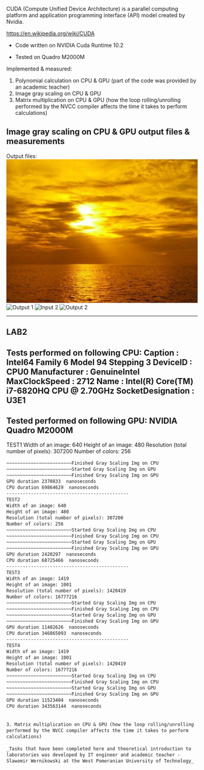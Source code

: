 CUDA (Compute Unified Device Architecture) is a parallel computing platform and application programming interface (API) model created by Nvidia.

https://en.wikipedia.org/wiki/CUDA

* Code written on NVIDIA Cuda Runtime 10.2

* Tested on Quadro M2000M

Implemented & measured:

1. Polynomial calculation on CPU & GPU (part of the code was provided by an academic teacher)
2. Image gray scaling on CPU & GPU
3. Matrix multiplication on CPU & GPU (how the loop rolling/unrolling performed by the NVCC compiler affects the time it takes to perform  calculations)


## Image gray scaling on CPU & GPU output files & measurements
Output files:
![Input 1](./outputs/example.bmp)
![Output 1](./outputs/Output-example.bmp)
![Input 2](./outputs/example2.bmp)
![Output 2](./outputs/Output-example2.bmp)

---------------------------------------------
LAB2
---------------------------------------------
Tests performed on following CPU:
Caption           : Intel64 Family 6 Model 94 Stepping 3
DeviceID          : CPU0
Manufacturer      : GenuineIntel
MaxClockSpeed     : 2712
Name              : Intel(R) Core(TM) i7-6820HQ CPU @ 2.70GHz
SocketDesignation : U3E1
---------------------------------------------
Tested performed on following GPU:
NVIDIA Quadro M2000M
---------------------------------------------
TEST1
Width of an image: 640
Height of an image: 480
Resolution (total number of pixels): 307200
Number of colors: 256
~~~~~~~~~~~~~~~~~~~~~~~~Started Gray Scaling Img on CPU
~~~~~~~~~~~~~~~~~~~~~~~~Finished Gray Scaling Img on CPU
~~~~~~~~~~~~~~~~~~~~~~~~Started Gray Scaling Img on GPU
~~~~~~~~~~~~~~~~~~~~~~~~Finished Gray Scaling Img on GPU
GPU duration 2370833  nanoseconds
CPU duration 69864629  nanoseconds
---------------------------------------------
TEST2
Width of an image: 640
Height of an image: 480
Resolution (total number of pixels): 307200
Number of colors: 256
~~~~~~~~~~~~~~~~~~~~~~~~Started Gray Scaling Img on CPU
~~~~~~~~~~~~~~~~~~~~~~~~Finished Gray Scaling Img on CPU
~~~~~~~~~~~~~~~~~~~~~~~~Started Gray Scaling Img on GPU
~~~~~~~~~~~~~~~~~~~~~~~~Finished Gray Scaling Img on GPU
GPU duration 2420297  nanoseconds
CPU duration 68725466  nanoseconds
---------------------------------------------
TEST3
Width of an image: 1419
Height of an image: 1001
Resolution (total number of pixels): 1420419
Number of colors: 16777216
~~~~~~~~~~~~~~~~~~~~~~~~Started Gray Scaling Img on CPU
~~~~~~~~~~~~~~~~~~~~~~~~Finished Gray Scaling Img on CPU
~~~~~~~~~~~~~~~~~~~~~~~~Started Gray Scaling Img on GPU
~~~~~~~~~~~~~~~~~~~~~~~~Finished Gray Scaling Img on GPU
GPU duration 11482626  nanoseconds
CPU duration 346865093  nanoseconds
---------------------------------------------
TEST4
Width of an image: 1419
Height of an image: 1001
Resolution (total number of pixels): 1420419
Number of colors: 16777216
~~~~~~~~~~~~~~~~~~~~~~~~Started Gray Scaling Img on CPU
~~~~~~~~~~~~~~~~~~~~~~~~Finished Gray Scaling Img on CPU
~~~~~~~~~~~~~~~~~~~~~~~~Started Gray Scaling Img on GPU
~~~~~~~~~~~~~~~~~~~~~~~~Finished Gray Scaling Img on GPU
GPU duration 11523404  nanoseconds
CPU duration 343563144  nanoseconds


3. Matrix multiplication on CPU & GPU (how the loop rolling/unrolling performed by the NVCC compiler affects the time it takes to perform  calculations)

_Tasks that have been completed here and theoretical introduction to laboratories was developed by IT engineer and academic teacher - Slawomir Wernikowski at the West Pomeranian University of Technology_
